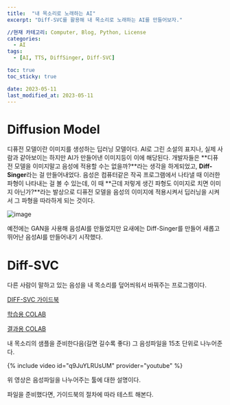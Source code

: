```yaml
---
title:  "내 목소리로 노래하는 AI"
excerpt: "Diff-SVC를 활용해 내 목소리로 노래하는 AI를 만들어보자."

//현재 카테고리: Computer, Blog, Python, License
categories:
  - AI
tags:
  - [AI, TTS, DiffSinger, Diff-SVC]

toc: true
toc_sticky: true

date: 2023-05-11
last_modified_at: 2023-05-11
---
```


# Diffusion Model
디퓨전 모델이란 이미지를 생성하는 딥러닝 모델이다. AI로 그린 소설의 표지나, 실제 사람과 같아보이는 하지만 AI가 만들어낸 이미지등이 이에 해당된다. 개발자들은 **디퓨전 모델을 이미지말고 음성에 적용할 수는 없을까?**라는 생각을 하게되었고, **Diff-Singer**라는 걸 만들어내었다. 음성은 컴퓨터같은 작곡 프로그램에서 나타낼 때 이러한 파형이 나타내는 걸 볼 수 있는데, 이 때 **근데 저렇게 생긴 파형도 이미지로 치면 이미지 아닌가?**라는 발상으로 디퓨전 모델을 음성의 이미지에 적용시켜서 딥러닝을 시켜서 그 파형을 따라하게 되는 것이다.

![image](https://github.com/98tech-savvy/98tech-savvy.github.io/assets/128434645/9aceb174-ab67-4d0a-9c6a-882da9fbdd22)

예전에는 GAN을 사용해 음성AI를 만들었지만 요새에는 Diff-Singer를 만들어 새롭고 뛰어난 음성AI를 만들어내기 시작했다.

# Diff-SVC
다른 사람이 말하고 있는 음성을 내 목소리를 덮어씌워서 바꿔주는 프로그램이다.

[DIFF-SVC 가이드북](https://docs.google.com/document/d/1nA3PfQ-BooUpjCYErU-BHYvg2_NazAYJ0mvvmcjG40o/edit)

[학습용 COLAB](https://www.youtube.com/redirect?event=video_description&redir_token=QUFFLUhqa09LSTZ3dXRzNXkydWNlb0ZnbkhXaFUxNHprd3xBQ3Jtc0tuT2FPLXpTV0FUSWF2bTVFakhRTUlqNmViUGY5ekNQYk5SbDBHSWdkYVdvazBlMXk0cUsweE9WWWx3NHQ2eGxXM2FxRVNWbzhGamdvT1JSX2JxeGhSdHA5VUhKcGh0OGwwWW50V1ZUeUFrdG1yT2dYNA&q=https%3A%2F%2Fcolab.research.google.com%2Fdrive%2F1kiUvz1TrNJa_MOfOld7DHanv4gZsl7MN&v=JMCxsc-kJ24)

[결과용 COLAB](https://www.youtube.com/redirect?event=video_description&redir_token=QUFFLUhqbkJ3bTY4b2pyN1hJa1RqMW12SlBSc3RpbFlVQXxBQ3Jtc0ttZzd2Zy10cTI4X3IweTBKYVNyNU03cTVfd1owMnBSMkRtZjlMc2g3UlhPazhxZ1Y2bERqSU5XNWprdThJaUFjdXhwVTktUXh1bWlJZGlBQnJlV1Z5a1ZESThheXZzRGdpZTlrTkRKd0RvRmlsazJLdw&q=https%3A%2F%2Fcolab.research.google.com%2Fdrive%2F1zGPrh-qxscYU2mvhiv8rrjqEn0WHnOOF%3Fusp%3Dsharing&v=JMCxsc-kJ24)

내 목소리의 샘플을 준비한다음(길면 길수록 좋다) 그 음성파일을 15초 단위로 나누어준다.

{% include video id="q9JuYLRUsUM" provider="youtube" %}

위 영상은 음성파일을 나누어주는 툴에 대한 설명이다.

파일을 준비했다면, 가이드북의 절차에 따라 테스트 해본다.


